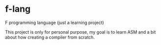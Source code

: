 # f-lang
F programming language (just a learning project)

This project is only for personal purpose, my goal is to learn ASM and a bit about how creating a compiler from scratch.
